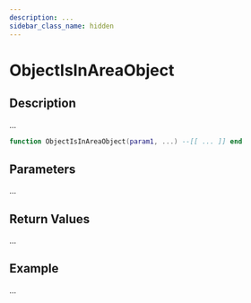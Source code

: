 ```yaml
---
description: ...
sidebar_class_name: hidden
---
```


# ObjectIsInAreaObject

## Description

...

```lua
function ObjectIsInAreaObject(param1, ...) --[[ ... ]] end
```

## Parameters

...

## Return Values

...

## Example

...

